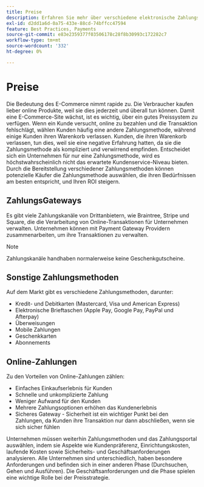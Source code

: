 ```yaml
---
title: Preise
description: Erfahren Sie mehr über verschiedene elektronische Zahlungsmethoden und die Vorteile von Online-Zahlungen im Allgemeinen.
exl-id: d2dd1a6d-0a75-433e-88cd-74bffcc47594
feature: Best Practices, Payments
source-git-commit: e83e2359377f03506178c28f8b30993c172282c7
workflow-type: tm+mt
source-wordcount: '332'
ht-degree: 0%

---
```


# Preise

Die Bedeutung des E-Commerce nimmt rapide zu. Die Verbraucher kaufen lieber online Produkte, weil sie dies jederzeit und überall tun können. Damit eine E-Commerce-Site wächst, ist es wichtig, über ein gutes Preissystem zu verfügen. Wenn ein Kunde versucht, online zu bezahlen und die Transaktion fehlschlägt, wählen Kunden häufig eine andere Zahlungsmethode, während einige Kunden ihren Warenkorb verlassen. Kunden, die ihren Warenkorb verlassen, tun dies, weil sie eine negative Erfahrung hatten, da sie die Zahlungsmethode als kompliziert und verwirrend empfinden. Entscheidet sich ein Unternehmen für nur eine Zahlungsmethode, wird es höchstwahrscheinlich nicht das erwartete Kundenservice-Niveau bieten. Durch die Bereitstellung verschiedener Zahlungsmethoden können potenzielle Käufer die Zahlungsmethode auswählen, die ihren Bedürfnissen am besten entspricht, und Ihren ROI steigern.

## ZahlungsGateways

Es gibt viele Zahlungskanäle von Drittanbietern, wie Braintree, Stripe und Square, die die Verarbeitung von Online-Transaktionen für Unternehmen verwalten. Unternehmen können mit Payment Gateway Providern zusammenarbeiten, um ihre Transaktionen zu verwalten.

>[!NOTE]
>
>Zahlungskanäle handhaben normalerweise keine Geschenkgutscheine.

## Sonstige Zahlungsmethoden

Auf dem Markt gibt es verschiedene Zahlungsmethoden, darunter:

- Kredit- und Debitkarten (Mastercard, Visa und American Express)
- Elektronische Brieftaschen (Apple Pay, Google Pay, PayPal und Afterpay)
- Überweisungen
- Mobile Zahlungen
- Geschenkkarten
- Abonnements

## Online-Zahlungen

Zu den Vorteilen von Online-Zahlungen zählen:

- Einfaches Einkaufserlebnis für Kunden
- Schnelle und unkomplizierte Zahlung
- Weniger Aufwand für den Kunden
- Mehrere Zahlungsoptionen erhöhen das Kundenerlebnis
- Sicheres Gateway - Sicherheit ist ein wichtiger Punkt bei den Zahlungen, da Kunden ihre Transaktion nur dann abschließen, wenn sie sich sicher fühlen

Unternehmen müssen weiterhin Zahlungsmethoden und das Zahlungsportal auswählen, indem sie Aspekte wie Kundenpräferenz, Einrichtungskosten, laufende Kosten sowie Sicherheits- und Geschäftsanforderungen analysieren. Alle Unternehmen sind unterschiedlich, haben besondere Anforderungen und befinden sich in einer anderen Phase (Durchsuchen, Gehen und Ausführen). Die Geschäftsanforderungen und die Phase spielen eine wichtige Rolle bei der Preisstrategie.
